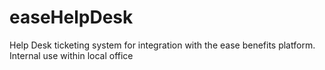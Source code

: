 # easeHelpDesk
 Help Desk ticketing system for integration with the ease benefits platform. Internal use within local office
